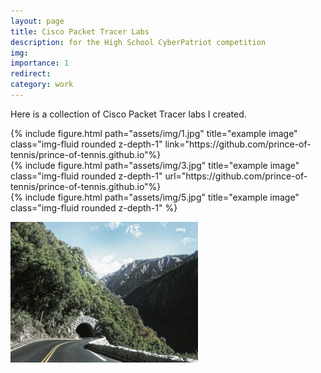 ```yaml
---
layout: page
title: Cisco Packet Tracer Labs
description: for the High School CyberPatriot competition
img: 
importance: 1
redirect: 
category: work
---
```


Here is a collection of Cisco Packet Tracer labs I created. 

<div class="row">
    <div class="col-sm mt-3 mt-md-0">
        {% include figure.html path="assets/img/1.jpg" title="example image" class="img-fluid rounded z-depth-1" link="https://github.com/prince-of-tennis/prince-of-tennis.github.io"%}
    </div>
    <div class="col-sm mt-3 mt-md-0">
        {% include figure.html path="assets/img/3.jpg" title="example image" class="img-fluid rounded z-depth-1" url="https://github.com/prince-of-tennis/prince-of-tennis.github.io"%}
    </div>
    <div class="col-sm mt-3 mt-md-0">
        {% include figure.html path="assets/img/5.jpg" title="example image" class="img-fluid rounded z-depth-1" %}
    </div>
</div>

<a href="/assets/img/5.jpg" target="_blank"><img src="/assets/img/1.jpg" width="300" height="225" alt="img test" /></a>